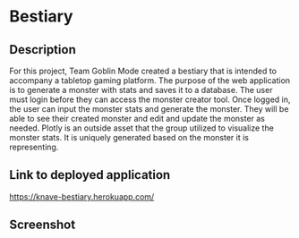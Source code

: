 # Bestiary

## Description

For this project, Team Goblin Mode created a bestiary that is intended to accompany a tabletop gaming platform. The purpose of the web application is to generate a monster with stats and saves it to a database. The user must login before they can access the monster creator tool. Once logged in, the user can input the monster stats and generate the monster. They will be able to see their created monster and edit and update the monster as needed. Plotly is an outside asset that the group utilized to visualize the monster stats. It is uniquely generated based on the monster it is representing.

## Link to deployed application

https://knave-bestiary.herokuapp.com/

## Screenshot

